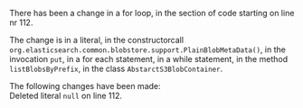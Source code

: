 There has been a change in a for loop, in the section of code starting on line nr 112.
  
The change is in a literal, in the constructorcall ```org.elasticsearch.common.blobstore.support.PlainBlobMetaData()```, in the invocation ```put```, in a for each statement, in a while statement, in the method ```listBlobsByPrefix```, in the class ```AbstarctS3BlobContainer```.
  
The following changes have been made:  
Deleted literal ```null``` on line 112.  
